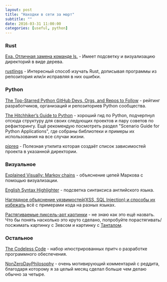 ```yaml
---
layout: post
title: "Находки в сети за март"
subtitle: ""
date: 2016-03-31 11:00:00
categories: [useful, python]
---
```


### Rust

[Exa. Отличная замена команде ls.](https://github.com/ogham/exa) - Имеет подсветку и визуализацию директорий в виде дерева. 

[rustlings](https://github.com/carols10cents/rustlings) - Интересный способ изучать Rust, дописывая программы из репозитория или/и исправляя в них ошибки.

### Python

[The Top-Starred Python GitHub Devs, Orgs, and Repos to Follow](https://github.com/StijnMiroslav/top-starred-devs-and-repos-to-follow) - рейтинг разработчиков, организаций и репозиториев Python сообщества.

[The Hitchhiker’s Guide to Python](http://docs.python-guide.org/en/latest/) - хороший гид по Python, подчерпнул отсюда структуру для своих следующих проектов и пару советов по рефакторингу. Ещё рекомендую посмотреть раздел "Scenario Guide for Python Applications", где собраны библиотеки и примеры их использования на все случаи жизни.

[pipreq](https://pypi.python.org/pypi/pipreq) - Полезная утилита которая создаёт список зависимостей проекта в указанной директории.

### Визуальное

[Explained Visually: Markov chains](http://setosa.io/ev/markov-chains/) - объяснение цепей Маркова с помощью визуализации. 

[English Syntax Highlighter](https://english.edward.io/) - подсветка синтаксиса английского языка.

[Наглядное объяснение уязвимостей(XSS, SQL Injection) и способы их избежать](https://www.hacksplaining.com/exercises) всё с примерами кода на разных языках.

[Растягиваемые пиксель-арт картинки](http://essenmitsosse.de/pixel/) - не знаю как это ещё назвать. Что бы понять насколько это круто сделано, попробуйте порастягивать/посжимать картинку с Зевсом и картинку с [Танталом](https://en.wikipedia.org/wiki/Tantalus).

### Остальное

[The Codeless Code](http://thecodelesscode.com/contents) - набор илюстрированных притч о разработке программного обеспечения.

[NonZeroDayPhilosophy](https://www.reddit.com/r/getdisciplined/comments/1q96b5/i_just_dont_care_about_myself/cdah4af) - очень мотивирующий комментарий с реддита, благодаря которому я за целый месяц сделал больше чем делаю обычно за четыре.

